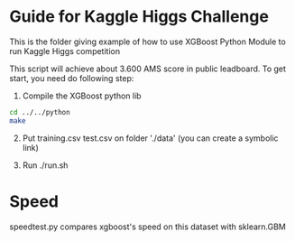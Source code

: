 Guide for Kaggle Higgs Challenge
=====

This is the folder giving example of how to use XGBoost Python Module  to run Kaggle Higgs competition

This script will achieve about 3.600 AMS score in public leadboard. To get start, you need do following step:

1. Compile the XGBoost python lib
```bash
cd ../../python
make
```
2. Put training.csv test.csv on folder './data' (you can create a symbolic link)

3. Run ./run.sh



Speed
=====
speedtest.py compares xgboost's speed on this dataset with sklearn.GBM

